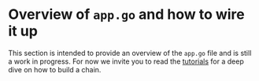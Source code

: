 <!--
order: 0
-->

# Overview of `app.go` and how to wire it up

This section is intended to provide an overview of the `app.go` file and is still a work in progress.
For now we invite you to read the [tutorials](https://tutorials.cosmos.network) for a deep dive on how to build a chain.

<!--

## `app.go`

Since `v0.47.0` the Cosmos SDK have made easier wiring an `app.go` thanks to dependency injection:

+++ https://github.com/cosmos/cosmos-sdk/blob/main/simapp/app_config.go

+++ https://github.com/cosmos/cosmos-sdk/blob/main/simapp/app.go

## `app_legacy.go`

+++ https://github.com/cosmos/cosmos-sdk/blob/main/simapp/app_legacy.go

-->